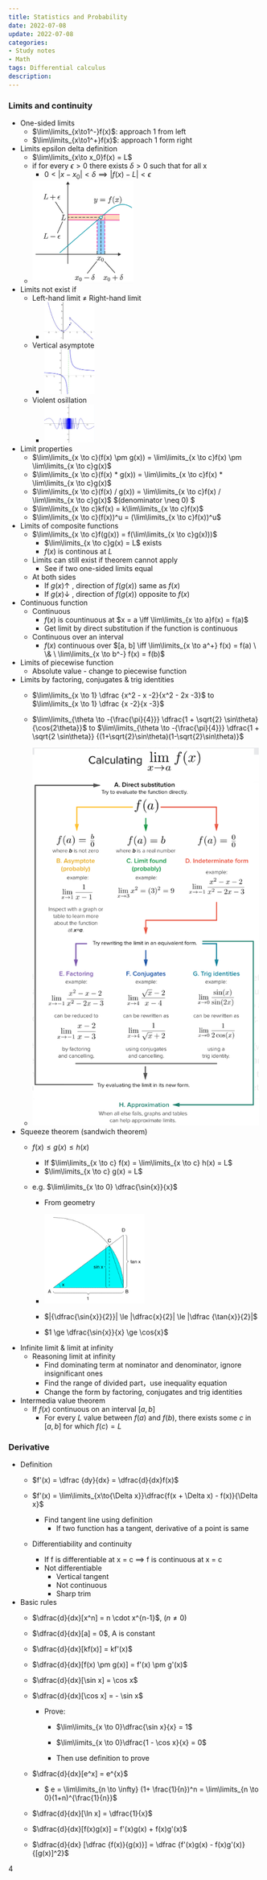 ```yaml
---
title: Statistics and Probability
date: 2022-07-08
update: 2022-07-08
categories:
- Study notes
- Math
tags: Differential calculus
description: 
---
```


### Limits and continuity

- One-sided limits
    - $\lim\limits_{x\to1^-}f(x)$: approach 1 from left
    - $\lim\limits_{x\to1^+}f(x)$: approach 1 form right
- Limits epsilon delta definition
    - $\lim\limits_{x\to x_0}f(x) = L$
    - if for every $\epsilon > 0$ there exists $\delta > 0$ such that for all x
        - $0 < |x -x_0| < \delta \implies |f(x) - L| < \epsilon$
    - <img src="https://raw.githubusercontent.com/zoe-gif/images/master/20220712220547.png" width="200" height="">
- Limits not exist if
    - Left-hand limit $\not =$ Right-hand limit
        - <img src="https://raw.githubusercontent.com/zoe-gif/images/master/20220712213026.png" width="100" height="">
    - Vertical asymptote
        - <img src="https://raw.githubusercontent.com/zoe-gif/images/master/20220712213034.png" width="100" height="">
    - Violent osillation
        - <img src="https://raw.githubusercontent.com/zoe-gif/images/master/20220712213726.png" width="100" height="">
- Limit properties
    - $\lim\limits_{x \to c}(f(x) \pm g(x)) = \lim\limits_{x \to c}f(x) \pm \lim\limits_{x \to c}g(x)$ 
    - $\lim\limits_{x \to c}(f(x) * g(x)) = \lim\limits_{x \to c}f(x) * \lim\limits_{x \to c}g(x)$ 
    - $\lim\limits_{x \to c}(f(x) / g(x)) = \lim\limits_{x \to c}f(x) / \lim\limits_{x \to c}g(x)$ $(denominator \neq 0) $
    - $\lim\limits_{x \to c}kf(x) = k\lim\limits_{x \to c}f(x)$ 
    - $\lim\limits_{x \to c}(f(x))^u = (\lim\limits_{x \to c}f(x))^u$ 
- Limits of composite functions
    - $\lim\limits_{x \to c}f(g(x)) = f(\lim\limits_{x \to c}g(x)))$ 
        - $\lim\limits_{x \to c}g(x) = L$  exists
        - $f(x)$ is continous at $L$
    - Limits can still exist if theorem cannot apply
        - See if two one-sided limits equal
    - At both sides
        - If $g(x) \uparrow$ , direction of $f(g(x))$ same as $f(x)$
        - If $g(x) \downarrow$ , direction of $f(g(x))$ opposite to $f(x)$
- Continuous function
    - Continuous
        - $f(x)$ is countinuous at $x = a \iff \lim\limits_{x \to a}f(x) = f(a)$
        - Get limit by direct substitution if the function is continuous
    - Continuous over an interval
        - $f(x)$ continuous over $[a, b] \iff \lim\limits_{x \to a^+} f(x) = f(a) \  \& \ \lim\limits_{x \to b^-} f(x) = f(b)$ 
- Limits of piecewise function
    - Absolute value - change to piecewise function
- Limits by factoring, conjugates & trig identities
    - $\lim\limits_{x \to 1} \dfrac {x^2 - x -2}{x^2 - 2x -3}$ to $\lim\limits_{x \to 1} \dfrac {x -2}{x -3}$

    - $\lim\limits_{\theta \to -{\frac{\pi}{4}}} \dfrac{1 + \sqrt{2} \sin\theta}{\cos{2\theta}}$ to $\lim\limits_{\theta \to -{\frac{\pi}{4}}} \dfrac{1 + \sqrt{2 \sin\theta}} {(1+\sqrt{2}\sin\theta)(1-\sqrt{2}\sin\theta)}$
    - <img src="https://raw.githubusercontent.com/zoe-gif/images/master/20220714220524.png" width="450" height="">
- Squeeze theorem (sandwich theorem)
    - $f(x) \le g(x) \le h(x)$
        - If $\lim\limits_{x \to c} f(x) = \lim\limits_{x \to c} h(x) = L$
        - $\lim\limits_{x \to c} g(x) = L$
        
    - e.g. $\lim\limits_{x \to 0} \dfrac{\sin{x}}{x}$
        - From geometry
        - <img src="https://raw.githubusercontent.com/zoe-gif/images/master/20220714231832.png" width="200" height="">
        - $|{\dfrac{\sin{x}}{2}}| \le |\dfrac{x}{2}| \le |\dfrac {\tan{x}}{2}|$

        - $1 \ge \dfrac{\sin{x}}{x} \ge \cos{x}$
- Infinite limit & limit at infinity
    - Reasoning limit at infinity
        - Find dominating term at nominator and denominator, ignore insignificant ones
        - Find the range of divided part，use inequality equation
        - Change the form by factoring, conjugates and trig identities
- Intermedia value theorem
    - If $f(x)$ continuous on an interval $[a, b]$
        - For every $L$ value between $f(a)$ and $f(b)$, there exists some $c$ in $[a, b]$ for which $f(c) = L$

### Derivative

- Definition  
    - $f'(x) = \dfrac {dy}{dx} = \dfrac{d}{dx}f(x)$

    - $f'(x) = \lim\limits_{x\to{\Delta x}}\dfrac{f(x + \Delta x) - f(x)}{\Delta x}$
        - Find tangent line using definition
            - If two function has a tangent, derivative of a point is same
    - Differentiability and continuity
        - If f is differentiable at x = c $\implies$ f is continuous at x = c
        - Not differentiable
            - Vertical tangent
            - Not continuous
            - Sharp trim
- Basic rules
    - $\dfrac{d}{dx}[x^n] = n \cdot x^{n-1}$, $(n \neq 0)$

    - $\dfrac{d}{dx}[a] = 0$, A is constant

    - $\dfrac{d}{dx}[kf(x)] = kf'(x)$

    - $\dfrac{d}{dx}[f(x) \pm g(x)] = f'(x) \pm g'(x)$

    - $\dfrac{d}{dx}[\sin x] = \cos x$

    - $\dfrac{d}{dx}[\cos x] = - \sin x$ 

        - Prove:
            - $\lim\limits_{x \to 0}\dfrac{\sin x}{x} = 1$

            - $\lim\limits_{x \to 0}\dfrac{1 - \cos x}{x} = 0$

            - Then use definition to prove
    - $\dfrac{d}{dx}[e^x] = e^{x}$
        - $ e = \lim\limits_{n \to \infty} (1+ \frac{1}{n})^n = \lim\limits_{n \to 0}(1+n)^{\frac{1}{n}}$
    - $\dfrac{d}{dx}[\ln x] = \dfrac{1}{x}$

    - $\dfrac{d}{dx}[f(x)g(x)] = f'(x)g(x) + f(x)g'(x)$

    - $\dfrac{d}{dx} [\dfrac {f(x)}{g(x)}] = \dfrac {f'(x)g(x) - f(x)g'(x)}{[g(x)]^2}$


4